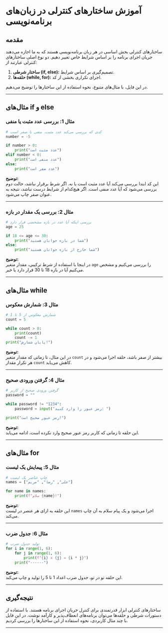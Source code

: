 
# آموزش ساختارهای کنترلی در زبان‌های برنامه‌نویسی

## مقدمه
ساختارهای کنترلی بخش اساسی در هر زبان برنامه‌نویسی هستند که به ما اجازه می‌دهند جریان اجرای برنامه را بر اساس شرایط خاص تغییر دهیم. دو نوع اصلی ساختارهای کنترلی عبارتند از:
1. **ساختار شرطی (if, else):** تصمیم‌گیری بر اساس شرایط.
2. **حلقه‌ها (while, for):** اجرای تکراری بخشی از کد.

در این فایل، با مثال‌های متنوع، نحوه استفاده از این ساختارها را توضیح می‌دهیم.

---

## مثال‌های if و else

### مثال 1: بررسی عدد مثبت یا منفی
```python
# کدی که بررسی می‌کند عدد مثبت، منفی یا صفر است
number = -5

if number > 0:
    print("عدد مثبت است")
elif number < 0:
    print("عدد منفی است")
else:
    print("عدد صفر است")
```
**توضیح:**  
این کد ابتدا بررسی می‌کند آیا عدد مثبت است یا نه. اگر شرط برقرار نباشد، حالت دوم بررسی می‌شود که آیا عدد منفی است. اگر هیچ‌کدام از شرایط درست نباشد، نتیجه به عنوان صفر چاپ می‌شود.

---

### مثال 2: بررسی یک مقدار در بازه
```python
# بررسی اینکه آیا عدد در بازه مشخصی قرار دارد
age = 25

if 18 <= age <= 30:
    print("شما در بازه جوانان هستید")
else:
    print("شما خارج از بازه جوانان هستید")
```
**توضیح:**  
در اینجا با استفاده از شرط ترکیبی، مقدار متغیر `age` را بررسی می‌کنیم و مشخص می‌کنیم آیا در بازه 18 تا 30 قرار دارد یا خیر.

---

## مثال‌های while

### مثال 3: شمارش معکوس
```python
# شمارش معکوس از 5 تا 1
count = 5

while count > 0:
    print(count)
    count -= 1
print("پایان شمارش!")
```
**توضیح:**  
در این مثال، تا زمانی که مقدار متغیر `count` بیشتر از صفر باشد، حلقه اجرا می‌شود و در هر تکرار مقدار `count` کاهش می‌یابد.

---

### مثال 4: گرفتن ورودی صحیح
```python
# گرفتن ورودی صحیح از کاربر
password = ""

while password != "1234":
    password = input("رمز عبور را وارد کنید: ")

print("رمز عبور صحیح است!")
```
**توضیح:**  
این حلقه تا زمانی که کاربر رمز عبور صحیح وارد نکرده است، ادامه می‌یابد.

---

## مثال‌های for

### مثال 5: پیمایش یک لیست
```python
# چاپ عناصر یک لیست
names = ["علی", "رضا", "مریم"]

for name in names:
    print(f"سلام {name}!")
```
**توضیح:**  
این حلقه به ازای هر عنصر در لیست `names` اجرا می‌شود و یک پیام سلام به آن چاپ می‌کند.

---

### مثال 6: جدول ضرب
```python
# تولید جدول ضرب
for i in range(1, 6):
    for j in range(1, 6):
        print(f"{i} x {j} = {i * j}")
    print("------")
```
**توضیح:**  
این حلقه تو در تو، جدول ضرب اعداد 1 تا 5 را تولید و چاپ می‌کند.

---

## نتیجه‌گیری
ساختارهای کنترلی ابزار قدرتمندی برای کنترل جریان اجرای برنامه هستند. با استفاده از دستورات شرطی و حلقه‌ها می‌توان برنامه‌های انعطاف‌پذیر و کارآمد نوشت. در این فایل با چند مثال کاربردی، نحوه استفاده از این ساختارها را بررسی کردیم.

---
